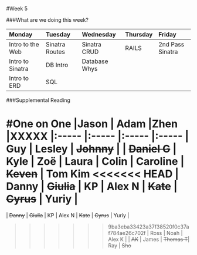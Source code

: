 #Week 5

###What are we doing this week?

|Monday           | Tuesday         |Wednesday        |Thursday         |  Friday
|:-----           |:-----           |:-----           |:-----           |:-----
| Intro to the Web| Sinatra Routes  | Sinatra CRUD    | RAILS           | 2nd Pass Sinatra
| Intro to Sinatra| DB Intro        | Database Whys   |            | 
| Intro to ERD    | SQL

###Supplemental Reading

#One on One
|Jason           | Adam          |Zhen        |XXXXX
|:-----          |:-----         |:-----      |:-----
| Guy            | Lesley        | ~~Johnny~~ | 
| ~~Daniel G~~   | Kyle          | Zoë        | Laura
| Colin          | Caroline      | ~~Keven~~  | Tom Kim
<<<<<<< HEAD
| Danny          | ~~Giulia~~    | KP         | Alex N
| ~~Kate~~       | ~~Cyrus~~         | Yuriy      | 
=======
| ~~Danny~~      | ~~Giulia~~    | KP         | Alex N
| ~~Kate~~       | ~~Cyrus~~     | Yuriy      | 
>>>>>>> 9ba3eba33423a37f38520f0c37af784ae26c702f
| Ross           | Noah          | Alex K     | 
| ~~AK~~         | James         | ~~Thomas T~~| Ray
| ~~Sho~~